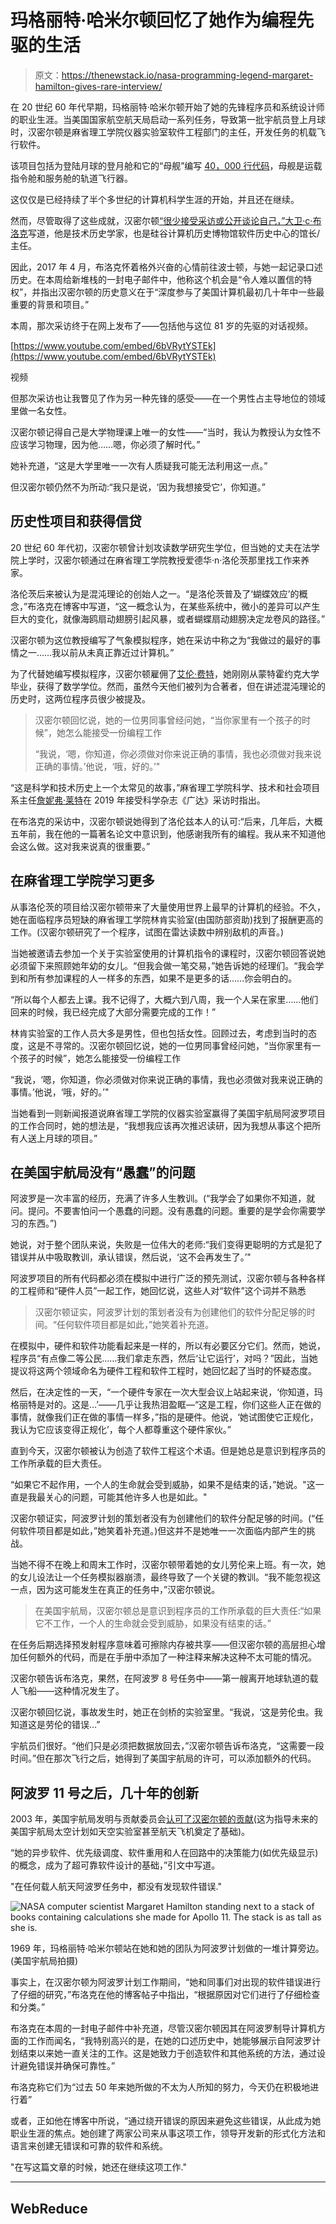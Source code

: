 # 玛格丽特·哈米尔顿回忆了她作为编程先驱的生活

> 原文：<https://thenewstack.io/nasa-programming-legend-margaret-hamilton-gives-rare-interview/>

在 20 世纪 60 年代早期，玛格丽特·哈米尔顿开始了她的先锋程序员和系统设计师的职业生涯。当美国国家航空航天局启动一系列任务，导致第一批宇航员登上月球时，汉密尔顿是麻省理工学院仪器实验室软件工程部门的主任，开发任务的机载飞行软件。

该项目包括为登陆月球的登月舱和它的“母舰”编写 [40，000 行代码](https://thenewstack.io/fifty-year-old-apollo-11-source-code-gets-fresh-review-github/)，母舰是运载指令舱和服务舱的轨道飞行器。

这仅仅是已经持续了半个多世纪的计算机科学生涯的开始，并且还在继续。

然而，尽管取得了这些成就，汉密尔顿[“很少接受采访或公开谈论自己，”大卫·c·布洛克](https://computerhistory.org/blog/margaret-hamilton-in-her-own-words/)写道，他是技术历史学家，也是硅谷计算机历史博物馆软件历史中心的馆长/主任。

因此，2017 年 4 月，布洛克怀着格外兴奋的心情前往波士顿，与她一起记录口述历史。在本周给新堆栈的一封电子邮件中，他称这个机会是“令人难以置信的特权”，并指出汉密尔顿的历史意义在于“深度参与了美国计算机最初几十年中一些最重要的背景和项目。”

本周，那次采访终于在网上发布了——包括他与这位 81 岁的先驱的对话视频。

[https://www.youtube.com/embed/6bVRytYSTEk](https://www.youtube.com/embed/6bVRytYSTEk)

视频

但那次采访也让我瞥见了作为另一种先锋的感受——在一个男性占主导地位的领域里做一名女性。

汉密尔顿记得自己是大学物理课上唯一的女性——“当时，我认为教授认为女性不应该学习物理，因为他……嗯，你必须了解时代。”

她补充道，“这是大学里唯一一次有人质疑我可能无法利用这一点。”

但汉密尔顿仍然不为所动:“我只是说，‘因为我想接受它’，你知道。”

## 历史性项目和获得信贷

20 世纪 60 年代初，汉密尔顿曾计划攻读数学研究生学位，但当她的丈夫在法学院上学时，汉密尔顿通过在麻省理工学院教授爱德华·n·洛伦茨那里找工作来养家。

洛伦茨后来被认为是混沌理论的创始人之一。“是洛伦茨普及了‘蝴蝶效应’的概念，”布洛克在博客中写道，“这一概念认为，在某些系统中，微小的差异可以产生巨大的变化，就像海鸥扇动翅膀引起风暴，或者蝴蝶扇动翅膀决定龙卷风的路径。”

汉密尔顿为这位教授编写了气象模拟程序，她在采访中称之为“我做过的最好的事情之一……我以前从未真正靠近过计算机。”

为了代替她编写模拟程序，汉密尔顿雇佣了[艾伦·费特](https://en.wikipedia.org/wiki/Ellen_Fetter)，她刚刚从蒙特霍约克大学毕业，获得了数学学位。然而，虽然今天他们被列为合著者，但在讲述混沌理论的历史时，这两位程序员很少被提及。

> 汉密尔顿回忆说，她的一位男同事曾经问她，“当你家里有一个孩子的时候”，她怎么能接受一份编程工作
> 
> “我说，‘嗯，你知道，你必须做对你来说正确的事情，我也必须做对我来说正确的事情。’他说，‘哦，好的。’"

“这是科学和技术历史上一个太常见的故事，”麻省理工学院科学、技术和社会项目系主任[詹妮弗·莱特](https://sts-program.mit.edu/people/sts-faculty/jennifer-s-light/)在 2019 年接受科学杂志《广达》采访时指出。

在布洛克的采访中，汉密尔顿说她得到了洛伦兹本人的认可:“后来，几年后，大概五年前，我在他的一篇著名论文中意识到，他感谢我所有的编程。我从来不知道他会这么做。这对我来说真的很重要。”

## 在麻省理工学院学习更多

从事洛伦茨的项目给汉密尔顿带来了大量使用世界上最早的计算机的经验。不久，她在面临程序员短缺的麻省理工学院林肯实验室(由国防部资助)找到了报酬更高的工作。(汉密尔顿研究了一个程序，试图在雷达读数中辨别敌机的声音。)

当她被邀请去参加一个关于实验室使用的计算机指令的课程时，汉密尔顿回答说她必须留下来照顾她年幼的女儿。“但我会做一笔交易，”她告诉她的经理们。“我会学到和所有参加课程的人一样多的东西，如果不是更多的话……你会明白的。

“所以每个人都去上课。我不记得了，大概六到八周，我一个人呆在家里……他们回来的时候，我已经完成了大部分需要完成的工作！”

林肯实验室的工作人员大多是男性，但也包括女性。回顾过去，考虑到当时的态度，这是不寻常的。汉密尔顿回忆说，她的一位男同事曾经问她，“当你家里有一个孩子的时候”，她怎么能接受一份编程工作

“我说，‘嗯，你知道，你必须做对你来说正确的事情，我也必须做对我来说正确的事情。’他说，‘哦，好的。’"

当她看到一则新闻报道说麻省理工学院的仪器实验室赢得了美国宇航局阿波罗项目的工作合同时，她的想法是，“我想我应该再次推迟读研，因为我想从事这个把所有人送上月球的项目。”

## 在美国宇航局没有“愚蠢”的问题

阿波罗是一次丰富的经历，充满了许多人生教训。(“我学会了如果你不知道，就问。提问。不要害怕问一个愚蠢的问题。没有愚蠢的问题。重要的是学会你需要学习的东西。”)

她说，对于整个团队来说，失败是一位伟大的老师:“我们变得更聪明的方式是犯了错误并从中吸取教训，承认错误，然后说，‘这不会再发生了。’"

阿波罗项目的所有代码都必须在模拟中进行广泛的预先测试，汉密尔顿与各种各样的工程师和“硬件人员”一起工作，她回忆说，这些人对“软件”这个词并不熟悉

> 汉密尔顿证实，阿波罗计划的策划者没有为创建他们的软件分配足够的时间。“任何软件项目都是如此，”她笑着补充道。

在模拟中，硬件和软件功能看起来是一样的，所以有必要区分它们。然而，她说，程序员“有点像二等公民……我们拿走东西，然后‘让它运行’，对吗？”因此，当她提议将这两个领域命名为硬件工程和软件工程时，她回忆起了当时的怀疑态度。

然后，在决定性的一天，“一个硬件专家在一次大型会议上站起来说，‘你知道，玛格丽特是对的。这是…’——几乎让我热泪盈眶—“这是工程，你们这些人正在做的事情，就像我们正在做的事情一样多，”指的是硬件。他说，‘她试图使它正规化，我认为它应该变得正规化’，每个人都尊重这个硬件家伙。”

直到今天，汉密尔顿被认为创造了软件工程这个术语。但是她总是意识到程序员的工作所承载的巨大责任。

“如果它不起作用，一个人的生命就会受到威胁，如果不是结束的话，”她说。"这一直是我最关心的问题，可能其他许多人也是如此。"

汉密尔顿证实，阿波罗计划的策划者没有为创建他们的软件分配足够的时间。(“任何软件项目都是如此，”她笑着补充道。)但这并不是她唯一一次面临内部产生的挑战。

当她不得不在晚上和周末工作时，汉密尔顿带着她的女儿劳伦来上班。有一次，她的女儿设法让一个任务模拟器崩溃，最终导致了一个关键的教训。“我不能忽视这一点，因为这可能发生在真正的任务中，”汉密尔顿说。

> 在美国宇航局，汉密尔顿总是意识到程序员的工作所承载的巨大责任:“如果它不工作，一个人的生命就会受到威胁，如果没有结束的话。”

在任务后期选择预发射程序意味着可擦除内存被共享——但汉密尔顿的高层担心增加任何额外的代码，而是在手册中添加了一种注释来解决这种不太可能的情况。

汉密尔顿告诉布洛克，果然，在阿波罗 8 号任务中——第一艘离开地球轨道的载人飞船——这种情况发生了。

汉密尔顿回忆说，事故发生时，她正在剑桥的实验室里。“我说，‘这是劳伦虫。我知道这是劳伦的错误…”

宇航员们很好。“他们只是必须把数据放回去，”汉密尔顿告诉布洛克，“这需要一段时间。”但在那次飞行之后，她得到了美国宇航局的许可，可以添加额外的代码。

## 阿波罗 11 号之后，几十年的创新

2003 年，美国宇航局发明与贡献委员会[认可了汉密尔顿的贡献](https://www.nasa.gov/pdf/251093main_The_NASA_Heritage_Of_Creativity.pdf)(这为指导未来的美国宇航局太空计划如天空实验室甚至航天飞机奠定了基础)。

“她的异步软件、优先级调度、软件重用和人在回路中的决策能力(如优先级显示)的概念，成为了超可靠软件设计的基础，”引文中写道。

"在任何载人航天阿波罗任务中，都没有发现软件错误."

![NASA computer scientist Margaret Hamilton standing next to a stack of books containing calculations she made for Apollo 11\. The stack is as tall as she is.](img/922beadd665be3a26535e64772084b46.png)

1969 年，玛格丽特·哈米尔顿站在她和她的团队为阿波罗计划做的一堆计算旁边。(美国宇航局拍摄)

事实上，在汉密尔顿为阿波罗计划工作期间，“她和同事们对出现的软件错误进行了仔细的研究，”布洛克在他的博客帖子中指出，“根据原因对它们进行了仔细检查和分类。”

布洛克在本周的一封电子邮件中补充道，尽管汉密尔顿因其在阿波罗制导计算机方面的工作而闻名，“我特别高兴的是，在她的口述历史中，她能够展示自阿波罗计划结束以来她一直关注的工作。这是她致力于创造软件和其他系统的方法，通过设计避免错误并确保可靠性。”

布洛克称它们为“过去 50 年来她所做的不太为人所知的努力，今天仍在积极地进行着”

或者，正如他在博客中所说，“通过绕开错误的原因来避免这些错误，从此成为她职业生涯的焦点。她创建了两家公司来从事这项工作，领导开发新的形式化方法和语言来创建无错误和可靠的软件和系统。

"在写这篇文章的时候，她还在继续这项工作."

* * *

## WebReduce

<svg xmlns:xlink="http://www.w3.org/1999/xlink" viewBox="0 0 68 31" version="1.1"><title>Group</title> <desc>Created with Sketch.</desc></svg>